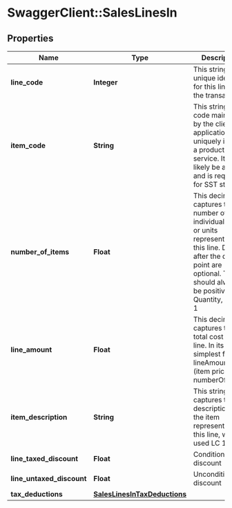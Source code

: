 # SwaggerClient::SalesLinesIn

## Properties
Name | Type | Description | Notes
------------ | ------------- | ------------- | -------------
**line_code** | **Integer** | This string is a unique identifier for this line in the transaction | [optional] 
**item_code** | **String** | This string is a code maintained by the client application to uniquely identify a product or service. It will likely be a SKU and is required for SST states. | 
**number_of_items** | **Float** | This decimal captures the number of individual items or units represented by this line. Digits after the decimal point are optional. This should always be positive. Quantity, default 1 | [optional] [default to 1.0]
**line_amount** | **Float** | This decimal captures the total cost of this line. In its simplest form lineAmount &#x3D; (item price * numberOfItems). | [optional] 
**item_description** | **String** | This string captures the description of the item represented by this line, will be used LC 116 | [optional] 
**line_taxed_discount** | **Float** | Conditional discount | [optional] 
**line_untaxed_discount** | **Float** | Unconditional discount | [optional] 
**tax_deductions** | [**SalesLinesInTaxDeductions**](SalesLinesInTaxDeductions.md) |  | [optional] 


